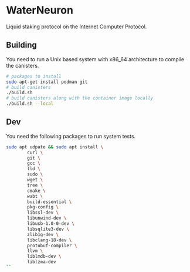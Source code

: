 # WaterNeuron
Liquid staking protocol on the Internet Computer Protocol.

## Building
You need to run a Unix based system with x86_64 architecture to compile the canisters.

```bash
# packages to install
sudo apt-get install podman git
# build canisters
./build.sh
# build canisters along with the container image locally
./build.sh --local
```

## Dev
You need the following packages to run system tests.

```bash
sudo apt udpate && sudo apt install \
        curl \
        git \
        gcc \
        lld \
        sudo \
        wget \
        tree \
        cmake \
        wabt \
        build-essential \
        pkg-config \
        libssl-dev \
        libunwind-dev \
        libusb-1.0-0-dev \
        libsqlite3-dev \
        zlib1g-dev \
        libclang-18-dev \
        protobuf-compiler \
        llvm \
        liblmdb-dev \
        liblzma-dev
``
